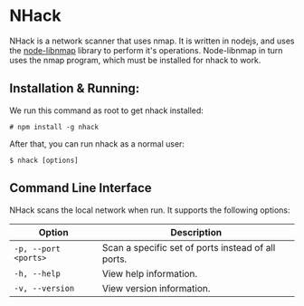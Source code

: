 # NHack
NHack is a network scanner that uses nmap.
It is written in nodejs, and uses the [node-libnmap](https://github.com/jas-/node-libnmap) library to perform it's operations.
Node-libnmap in turn uses the nmap program, which must be installed for nhack to work.

## Installation & Running:
We run this command as root to get nhack installed:

    # npm install -g nhack

After that, you can run nhack as a normal user:

    $ nhack [options]

## Command Line Interface
NHack scans the local network when run.
It supports the following options:

|Option|Description
|-               |-
|`-p, --port <ports>`|Scan a specific set of ports instead of all ports.
|`-h, --help`        |View help information.
|`-v, --version`     |View version information.
